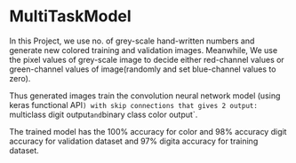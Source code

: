 # MultiTaskModel
In this Project, we use no. of grey-scale hand-written numbers and generate new colored training and validation images.
Meanwhile, We use the pixel values of grey-scale image to decide either red-channel values or green-channel values of
image(randomly and set blue-channel values to zero).

Thus generated images train the convolution neural network model (using keras functional API`) with skip connections that gives 2 output: `multiclass digit output` and
`binary class color output`.

The trained model has the 100% accuracy for color and 98% accuracy digit accuracy for validation dataset and 97% digita accuracy for training dataset.
